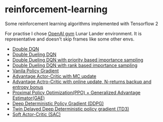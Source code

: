 # reinforcement-learning

Some reinforcement learning algorithms implemented with Tensorflow 2

For practise I chose [OpenAI gym](https://github.com/openai/gym) Lunar Lander environment.
It is representative and doesn't skip frames like some other envs.

* [Double DQN](https://github.com/vformanyuk/reinforcement-learning/blob/master/lunar_lander_doubleDQN.py)
* [Double Dueling DQN](https://github.com/vformanyuk/reinforcement-learning/blob/master/lunar_lander_double_dueling_DQN.py)
* [Double Dueling DQN with priority based importance sampling](https://github.com/vformanyuk/reinforcement-learning/blob/master/lunar_lander_double_dueling_DQN_IS.py)
* [Double Dueling DQN with rank based importance sampling](https://github.com/vformanyuk/reinforcement-learning/blob/master/lunar_lander_double_dueling_DQN_IS_rank.py)
* [Vanila Policy Gradient](https://github.com/vformanyuk/reinforcement-learning/blob/master/lunar_lander_PolicyGradient.py)
* [Advantage Actor-Critic with MC update](https://github.com/vformanyuk/reinforcement-learning/blob/master/lunar_lander_ActorCritic.py)
* [Advantage Actro-Critic with online update, N-returns backup and entropy bonus](https://github.com/vformanyuk/reinforcement-learning/blob/master/lunar_lander_a2c_tdn_entropy.py)
* [Proximal Policy Optimization(PPO) + Generalized Advantage Estimator(GAE)](https://github.com/vformanyuk/reinforcement-learning/blob/master/lunar_lander_PPO.py)
* [Deep Deterministic Policy Gradient (DDPG)](https://github.com/vformanyuk/reinforcement-learning/blob/master/lunar_lander_DDPG.py)
* [Twin Delayed Deep Deterministic policy gradient (TD3)](https://github.com/vformanyuk/reinforcement-learning/blob/master/lunar_lander_TD3.py)
* [Soft Actor-Critic (SAC)](https://github.com/vformanyuk/reinforcement-learning/blob/master/lunar_lander_SAC.py)
